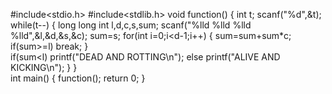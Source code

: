 #include<stdio.h>
#include<stdlib.h>
void function()
{
	int t;
	scanf("%d",&t);
	while(t--)
	{
		long long int l,d,c,s,sum;
		scanf("%lld %lld %lld %lld",&l,&d,&s,&c);
		sum=s;
			for(int i=0;i<d-1;i++)
			{
				sum=sum+sum*c;
				if(sum>=l)
				break;
			}	
		if(sum<l)
		printf("DEAD AND ROTTING\n");
		else
		printf("ALIVE AND KICKING\n");
	}
}	
int main()
{
    function();
    return 0;
}
